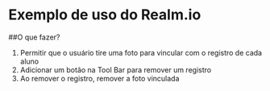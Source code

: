 # Exemplo de uso do Realm.io

##O que fazer?
1) Permitir que o usuário tire uma foto para vincular com o registro de cada aluno
2) Adicionar um botão na Tool Bar para remover um registro
3) Ao remover o registro, remover a foto vinculada
